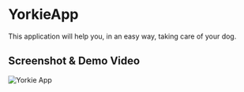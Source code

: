 # YorkieApp

This application will help you, in an easy way, taking care of your dog.


Screenshot & Demo Video
-----------------------

<img alt="Yorkie App" src="iPhone5-1.png"  />

